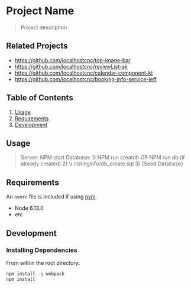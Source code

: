 # Project Name

> Project description

## Related Projects

  - https://github.com/localhostcnc/top-image-bar
  - https://github.com/localhostcnc/reviewList-ak
  - https://github.com/localhostcnc/calendar-component-kt
  - https://github.com/localhostcnc/booking-info-service-jeff

## Table of Contents

1. [Usage](#Usage)
1. [Requirements](#requirements)
1. [Development](#development)

## Usage

> Server: NPM start
> Database: 1) NPM run creatdb   OR     NPM run db (if already created)
            2) \i /listinginfo/db_create.sql 
            3) {Seed Database}


## Requirements

An `nvmrc` file is included if using [nvm](https://github.com/creationix/nvm).

- Node 6.13.0
- etc

## Development

### Installing Dependencies

From within the root directory:

```sh
npm install -g webpack
npm install
```

